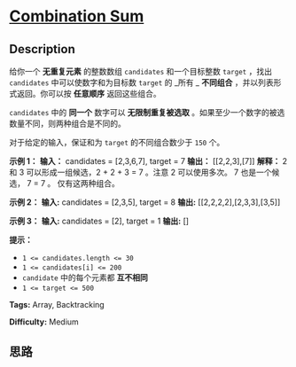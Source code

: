 # [Combination Sum][title]

## Description

给你一个 **无重复元素** 的整数数组 `candidates` 和一个目标整数 `target` ，找出 `candidates`
中可以使数字和为目标数 `target` 的 _所有  _ **不同组合** ，并以列表形式返回。你可以按 **任意顺序** 返回这些组合。

`candidates` 中的 **同一个** 数字可以 **无限制重复被选取** 。如果至少一个数字的被选数量不同，则两种组合是不同的。

对于给定的输入，保证和为 `target` 的不同组合数少于 `150` 个。



**示例  1：**
            **输入：** candidates = [2,3,6,7], target = 7    **输出：** [[2,2,3],[7]]    **解释：**    2 和 3 可以形成一组候选，2 + 2 + 3 = 7 。注意 2 可以使用多次。    7 也是一个候选， 7 = 7 。    仅有这两种组合。

**示例  2：**
            **输入:** candidates = [2,3,5], target = 8    **输出:** [[2,2,2,2],[2,3,3],[3,5]]

**示例 3：**
            **输入:** candidates = [2], target = 1    **输出:** []    



**提示：**

  * `1 <= candidates.length <= 30`
  * `1 <= candidates[i] <= 200`
  * `candidate` 中的每个元素都 **互不相同**
  * `1 <= target <= 500`


**Tags:** Array, Backtracking

**Difficulty:** Medium

## 思路

[title]: https://leetcode-cn.com/problems/combination-sum
